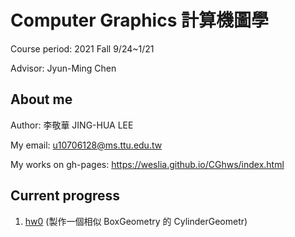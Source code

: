 # Computer Graphics 計算機圖學

Course period: 2021 Fall 9/24~1/21

Advisor: Jyun-Ming Chen
## About me
Author: 李敬華 JING-HUA LEE

My email: u10706128@ms.ttu.edu.tw

My works on gh-pages: https://weslia.github.io/CGhws/index.html
## Current progress
1. [hw0](https://weslia.github.io/CGhws/hw0/hw0.html) (製作一個相似 BoxGeometry 的 CylinderGeometr)
